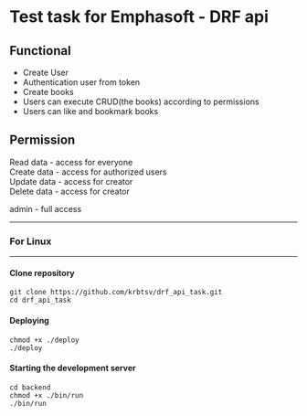 # Test task for Emphasoft - DRF api

## Functional
+ Create User
+ Authentication user from token
+ Create books
+ Users can execute CRUD(the books) according to permissions
+ Users can like and bookmark books

## Permission
Read data - access for everyone  
Create data - access for authorized users  
Update data - access for creator  
Delete data - access for creator  

admin - full access

___
### For Linux
___
#### Clone repository

    git clone https://github.com/krbtsv/drf_api_task.git
    cd drf_api_task

#### Deploying

    chmod +x ./deploy    
    ./deploy

#### Starting the development server

    cd backend
    chmod +x ./bin/run
    ./bin/run
